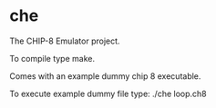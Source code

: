 # che

The CHIP-8 Emulator project.

To compile type make.

Comes with an example dummy chip 8 executable.

To execute example dummy file type:
	./che loop.ch8
